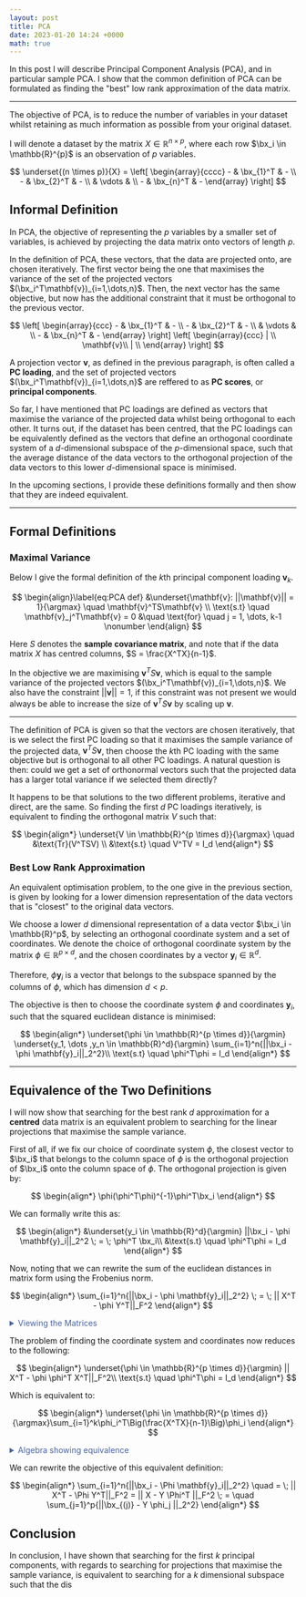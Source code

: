 ```yaml
---
layout: post
title: PCA
date: 2023-01-20 14:24 +0000
math: true
---
```


In this post I will describe Principal Component Analysis (PCA), and in particular sample PCA. I show that the common definition of PCA can be formulated as finding the "best" low rank approximation of the data matrix.

***

The objective of PCA, is to reduce the number of variables in your dataset whilst retaining as much information as possible from your original dataset.

I will denote a dataset by the matrix $X \in \mathbb{R}^{n \times p}$, where each row $\bx_i \in \mathbb{R}^{p}$ is an observation of $p$ variables.

$$
\underset{(n \times p)}{X} = 
\left[
  \begin{array}{cccc}
    - & \bx_{1}^T & -  \\
    - & \bx_{2}^T & - \\
     & \vdots  &   \\
    - & \bx_{n}^T & -
  \end{array}
\right]
$$

## Informal Definition

In PCA, the objective of representing the $p$ variables by a smaller set of variables, is achieved by projecting the data matrix onto vectors of length $p$.

In the definition of PCA, these vectors, that the data are projected onto, are chosen iteratively. 
The first vector being the one that maximises the variance of the set of the projected vectors $(\bx_i^T\mathbf{v})_{i=1,\dots,n}$. Then, the next vector has the same objective, but now has the additional constraint that it must be orthogonal to the previous vector.

$$
\left[
  \begin{array}{ccc}
    - & \bx_{1}^T & -  \\
    - & \bx_{2}^T & - \\
     & \vdots  &   \\
    - & \bx_{n}^T & -
  \end{array}
\right]
\left[
  \begin{array}{ccc}
     | \\
    \mathbf{v}\\
     | \\
  \end{array}
\right]
$$

A projection vector $\mathbf{v}$, as defined in the previous paragraph, is often called a **PC loading**, and the set of projected vectors $(\bx_i^T\mathbf{v})_{i=1,\dots,n}$ are reffered to as **PC scores**, or **principal components**.

So far, I have mentioned that PC loadings are defined as vectors that maximise the variance of the projected data whilst being orthogonal to each other. It turns out, if the dataset has been centred, that the PC loadings can be equivalently defined as the vectors that define an orthogonal coordinate system of a $d$-dimensional subspace of the $p$-dimensional space, such that the average distance of the data vectors to the orthogonal projection of the data vectors to this lower $d$-dimensional space is minimised.

In the upcoming sections, I provide these definitions formally and then show that they are indeed equivalent.

***

## Formal Definitions



### Maximal Variance

Below I give the formal definition of the $k$th principal component loading $\mathbf{v}_k$.

$$
\begin{align}\label{eq:PCA def}
    &\underset{\mathbf{v}: ||\mathbf{v}|| = 1}{\argmax} \quad \mathbf{v}^TS\mathbf{v} \\
    \text{s.t} \quad \mathbf{v}_j^T\mathbf{v} = 0 &\quad \text{for} \quad j = 1, \dots, k-1 \nonumber
\end{align}
$$

Here $S$ denotes the **sample covariance matrix**, and note that if the data matrix $X$ has centred columns, $S = \frac{X^TX}{n-1}$. 

In the objective we are maximising $\mathbf{v}^TS\mathbf{v}$, which is equal to the sample variance of the projected vectors
$(\bx_i^T\mathbf{v})_{i=1,\dots,n}$. We also have the constraint $||\mathbf{v}|| = 1$, if this constraint was not present we would always be able to increase the size of $\mathbf{v}^TS\mathbf{v}$ by scaling up $\mathbf{v}$.

***

The definition of PCA is given so that the vectors are chosen iteratively, that is we select the first PC loading  so that it maximises the sample variance of the projected data, $\mathbf{v}^TS\mathbf{v}$, then choose the $k$th PC loading with the same objective but is orthogonal to all other PC loadings. A natural question is then: could we get a set of orthonormal vectors such that the projected data has a larger total variance if we selected them directly?

It happens to be that solutions to the two different problems, iterative and direct,  are the same. So finding the first $d$ PC loadings iteratively, is equivalent to finding the orthogonal matrix $V$ such that:

$$
\begin{align*}
    \underset{V \in \mathbb{R}^{p \times d}}{\argmax} \quad &\text{Tr}(V^TSV) \\
    &\text{s.t} \quad V^TV = I_d
\end{align*}
$$


### Best Low Rank Approximation

An equivalent optimisation problem, to the one give in the previous section, is given by looking for a lower dimension representation of the data vectors that is "closest" to the original data vectors.

We choose a lower $d$ dimensional representation of a data vector $\bx_i \in \mathbb{R}^p$, by selecting an orthogonal coordinate system and a set of coordinates. We denote the choice of orthogonal coordinate system by the matrix $\phi \in \mathbb{R}^{p \times d}$, and the chosen coordinates by a vector $\mathbf{y}_i \in \mathbb{R}^{d}$.

Therefore, $\phi \mathbf{y}_i$ is a vector that belongs to the subspace spanned by the columns of $\phi$, which has dimension $d < p$.

The objective is then to choose the coordinate system $\phi$ and coordinates $\mathbf{y}_i$, such that the squared euclidean distance is minimised:


$$
\begin{align*}
\underset{\phi \in \mathbb{R}^{p \times d}}{\argmin} \underset{y_1, \dots ,y_n \in \mathbb{R}^d}{\argmin} \sum_{i=1}^n{||\bx_i - \phi \mathbf{y}_i||_2^2}\\
    \text{s.t} \quad \phi^T\phi = I_d
\end{align*}
$$



***
 <!---
$$
\left[
  \begin{array}{ccc}
    - & \bx_{1}^T & -  \\
    - & \bx_{2}^T & - \\
     & \vdots  &   \\
    - & \bx_{n}^T & -
  \end{array}
\right]
\left[
  \begin{array}{ccc}
     | & &|\\
    \mathbf{v_1} & \ldots & \mathbf{v_d}\\
     | & & |\\
  \end{array}
\right]
$$
--->

## Equivalence of the Two Definitions



I will now show that searching for the best rank $d$ approximation for a **centred** data matrix is an equivalent problem to searching for the linear projections that maximise the sample variance. 


First of all, if we fix our choice of coordinate system $\phi$, the closest vector to $\bx_i$ that belongs to the column space of $\phi$ is the orthogonal projection of $\bx_i$ onto the column space of $\phi$. The orthogonal projection is given by:

$$
\begin{align*}
\phi(\phi^T\phi)^{-1}\phi^T\bx_i
\end{align*}
$$

We can formally write this as:

$$
\begin{align*}
&\underset{y_i \in \mathbb{R}^d}{\argmin} ||\bx_i - \phi \mathbf{y}_i||_2^2 \; = \;  \phi^T \bx_i\\
    &\text{s.t} \quad \phi^T\phi = I_d
\end{align*}
$$

Now, noting that we can rewrite the sum of the euclidean distances in matrix form using the Frobenius norm. 

$$
\begin{align*}
\sum_{i=1}^n{||\bx_i - \phi \mathbf{y}_i||_2^2} \; = \; || X^T - \phi Y^T||_F^2 
\end{align*}
$$

<details>

  <summary markdown="span" style="color:#4863A0">Viewing the Matrices</summary>
<div markdown="1">

$$
X^T

\; = \;

\left[
  \begin{array}{cccc}
       |    &    |    &        &       |\\
    \bx_{1} & \bx_{2} & \dots & \bx_{n}\\
       |    &    |    &        &       |
  \end{array}
\right]
$$

$$
\Phi \;  Y^T

= 
\left[
  \begin{array}{cccc}
       |    &         &       |\\
    \phi_{(1)} &  \dots & \phi_{(k)}\\
       |    &         &      |
  \end{array}
\right]
\left[
  \begin{array}{cccc}
       |    &    |    &        &       |\\
    \mathbf{y}_{1} & \mathbf{y}_{2} & \dots & \mathbf{y}_{n}\\
       |    &    |    &        &       |
  \end{array}
\right]

$$

***

</div>
</details>


The problem of finding the coordinate system and coordinates now reduces to the following:

$$
\begin{align*}
\underset{\phi \in \mathbb{R}^{p \times d}}{\argmin} || X^T - \phi \phi^T X^T||_F^2\\
    \text{s.t} \quad \phi^T\phi = I_d
\end{align*}
$$




Which is equivalent to:

$$
\begin{align*}
    \underset{\phi \in \mathbb{R}^{p \times d}}{\argmax}\sum_{i=1}^k\phi_i^T\Big(\frac{X^TX}{n-1}\Big)\phi_i
\end{align*}
$$


<details>

  <summary markdown="span" style="color:#4863A0">Algebra showing equivalence</summary>
<div markdown="1">

$$
\begin{align*}
\underset{\phi \in \mathbb{R}^{d \times k}}{\argmax}\text{Tr}(\phi^TXX^T\phi)\\
    \text{s.t} \quad \phi^T\phi = I_k
\end{align*}
$$


</div>
</details>


We can rewrite the objective of this equivalent definition:

$$
\begin{align*}
\sum_{i=1}^n{||\bx_i - \Phi \mathbf{y}_i||_2^2} \quad = \; || X^T - \Phi Y^T||_F^2  = || X - Y \Phi^T ||_F^2 \; = \quad \sum_{j=1}^p{||\bx_{(j)} - Y \phi_j ||_2^2}
\end{align*}
$$


## Conclusion

In conclusion, I have shown that searching for the first $k$ principal components, with regards to searching for projections that maximise the sample variance, is equivalent to searching for a $k$ dimensional subspace such that the dis


